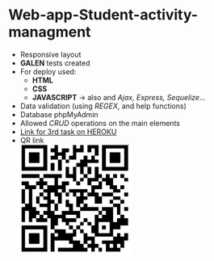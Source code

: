 # Web-app-Student-activity-managment
* Responsive layout 
* **GALEN** tests created
* For deploy used:
  - **HTML**
  - **CSS**
  - **JAVASCRIPT** ->  also and *Ajax, Express, Sequelize*...
* Data validation (using *REGEX*, and help functions)
* Database phpMyAdmin
* Allowed *CRUD* operations on the main elements
* [Link for 3rd task on HEROKU](https://webappstudentmanagment.herokuapp.com/)
* QR link <br/>
  ![alt text](https://github.com/Dacili/Web-app-Student-activity-managment/blob/master/qrcode.PNG)
